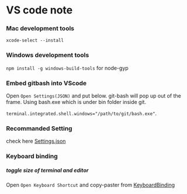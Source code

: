 # VS code note


### Mac development tools
`xcode-select --install`


### Windows development tools
`npm install -g windows-build-tools` for node-gyp 


### Embed gitbash into VScode
Open `Open Settings(JSON)` and put below. git-bash will pop up out of the frame. Using
bash.exe which is under bin folder inside git.

`terminal.integrated.shell.windows="/path/to/git/bash.exe"`. 


### Recommanded Setting
check here [Settings.json](./VScode_Settings.json)

### Keyboard binding

##### toggle size of terminal and editor
Open `Open Keyboard Shortcut` and copy-paster from [KeyboardBinding](./VScode_KeyBoardBinding.json)